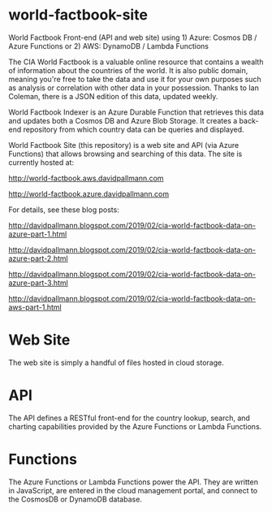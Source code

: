 # world-factbook-site
World Factbook Front-end (API and web site) using 1) Azure: Cosmos DB / Azure Functions or 2) AWS: DynamoDB / Lambda Functions

The CIA World Factbook is a valuable online resource that contains a wealth of information about the countries of the world. It is also public domain, meaning you're free to take the data and use it for your own purposes such as analysis or correlation with other data in your possession. Thanks to Ian Coleman, there is a JSON edition of this data, updated weekly.

World Factbook Indexer is an Azure Durable Function that retrieves this data and updates both a Cosmos DB and Azure Blob Storage. It creates a back-end repository from which country data can be queries and displayed.

World Factbook Site (this repository) is a web site and API (via Azure Functions) that allows browsing and searching of this data.
The site is currently hosted at:

http://world-factbook.aws.davidpallmann.com

http://world-factbook.azure.davidpallmann.com

For details, see these blog posts:

http://davidpallmann.blogspot.com/2019/02/cia-world-factbook-data-on-azure-part-1.html

http://davidpallmann.blogspot.com/2019/02/cia-world-factbook-data-on-azure-part-2.html

http://davidpallmann.blogspot.com/2019/02/cia-world-factbook-data-on-azure-part-3.html

http://davidpallmann.blogspot.com/2019/02/cia-world-factbook-data-on-aws-part-1.html

# Web Site
The web site is simply a handful of files hosted in cloud storage. 

# API
The API defines a RESTful front-end for the country lookup, search, and charting capabilities provided by the Azure Functions or Lambda Functions.

# Functions
The Azure Functions or Lambda Functions power the API. They are written in JavaScript, are entered in the cloud management portal, and connect to the CosmosDB or DynamoDB database.


